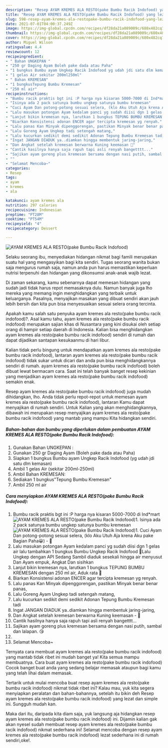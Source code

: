 ```yaml
---
description: "Resep AYAM KREMES ALA RESTO(pake Bumbu Racik Indofood) yang lezat Untuk Jualan"
title: "Resep AYAM KREMES ALA RESTO(pake Bumbu Racik Indofood) yang lezat Untuk Jualan"
slug: 598-resep-ayam-kremes-ala-restopake-bumbu-racik-indofood-yang-lezat-untuk-jualan
date: 2021-07-01T04:00:37.249Z
image: https://img-global.cpcdn.com/recipes/df28da21a089009c/680x482cq70/ayam-kremes-ala-restopake-bumbu-racik-indofood-foto-resep-utama.jpg
thumbnail: https://img-global.cpcdn.com/recipes/df28da21a089009c/680x482cq70/ayam-kremes-ala-restopake-bumbu-racik-indofood-foto-resep-utama.jpg
cover: https://img-global.cpcdn.com/recipes/df28da21a089009c/680x482cq70/ayam-kremes-ala-restopake-bumbu-racik-indofood-foto-resep-utama.jpg
author: Miguel Wilson
ratingvalue: 4.4
reviewcount: 12
recipeingredient:
- " Bahan UNGKEPAN "
- "250 gr Daging Ayam Boleh pake dada atau Paha"
- "1 bungkus Bumbu ayam Ungkep Racik Indofood yg udah jdi satu dlm kemasan"
- "1 gelas Air sekitar 200ml250ml"
- " Bahan KREMESAN"
- "1 bungkusTepung Bumbu Kremesan"
- "250 ml air"
recipeinstructions:
- "Bumbu racik praktis bgt ini :P harga nya kisaran 5000-7000 di Ind*mart"
- "Isinya ada 2 pack satunya bumbu ungkep satunya bumbu kremesan"
- "Cuci Ayam Dan potong-potong sesuai selera, (klo Aku Utuh Aja krena Aku pake Bagian Paha😀) 🍗"
- "Lalu masukan potongan Ayam kedalam panci yg sudah diisi dgn 1 gelas air lalu tambahkan 1 bungkus Bumbu Ungkep Racik Indofood 🍗Lalu Ungkep dengan API Sedang Sambil diaduk sesekali hingga air menyusut Dan Ayam empuk, Angkat Dan sisihkan"
- "Lanjut bikin kremesan nya, larutkan 1 bungkus TEPUNG BUMBU KREMESAN dengan 250 ml air, Aduk rata 🍗"
- "Biarkan Konsistensi adonan ENCER agar tercipta kremesan yg renyah."
- "Lalu panas Kan Minyak dipenggorengan, pastikan Minyak benar benar panas,"
- "Lalu Goreng Ayam Ungkep tadi setengah matang,"
- "Lalu kucurkan sedikit demi sedikit Adonan Tepung Bumbu Kremesan tadi"
- "Ingat JANGAN DIADUK ya..diamkan hingga membentuk jaring-jaring,"
- "Dan Angkat setelah kremesan berwarna Kuning keemasan 🍗"
- "Cantik hasilnya hanya saja rapuh tapi asli renyah bangetttt..."
- "Sajikan ayam goreng plus kremesan bersama dengan nasi putih, sambal dan lalapan. 😘"
- ""
- "Selamat Mencoba~"
categories:
- Resep
tags:
- ayam
- kremes
- ala

katakunci: ayam kremes ala 
nutrition: 297 calories
recipecuisine: Indonesian
preptime: "PT28M"
cooktime: "PT54M"
recipeyield: "4"
recipecategory: Dessert

---
```



![AYAM KREMES ALA RESTO(pake Bumbu Racik Indofood)](https://img-global.cpcdn.com/recipes/df28da21a089009c/680x482cq70/ayam-kremes-ala-restopake-bumbu-racik-indofood-foto-resep-utama.jpg)

Selaku seorang ibu, menyediakan hidangan nikmat bagi famili merupakan suatu hal yang mengasyikan bagi kita sendiri. Tugas seorang  wanita bukan saja mengurus rumah saja, namun anda pun harus memastikan keperluan nutrisi terpenuhi dan hidangan yang dikonsumsi anak-anak wajib lezat.

Di zaman  sekarang, kamu sebenarnya dapat memesan hidangan yang sudah jadi tidak harus repot memasaknya dulu. Namun banyak juga lho mereka yang memang ingin menghidangkan yang terbaik untuk keluarganya. Pasalnya, menyajikan masakan yang dibuat sendiri akan jauh lebih bersih dan kita pun bisa menyesuaikan sesuai selera orang tercinta. 



Apakah kamu salah satu penyuka ayam kremes ala resto(pake bumbu racik indofood)?. Asal kamu tahu, ayam kremes ala resto(pake bumbu racik indofood) merupakan sajian khas di Nusantara yang kini disukai oleh setiap orang di hampir setiap daerah di Indonesia. Kalian bisa menghidangkan ayam kremes ala resto(pake bumbu racik indofood) sendiri di rumah dan dapat dijadikan santapan kesukaanmu di hari libur.

Kalian tidak perlu bingung untuk mendapatkan ayam kremes ala resto(pake bumbu racik indofood), lantaran ayam kremes ala resto(pake bumbu racik indofood) tidak sukar untuk dicari dan anda pun bisa menghidangkannya sendiri di rumah. ayam kremes ala resto(pake bumbu racik indofood) boleh dibuat lewat bermacam cara. Saat ini telah banyak banget resep kekinian yang menjadikan ayam kremes ala resto(pake bumbu racik indofood) semakin enak.

Resep ayam kremes ala resto(pake bumbu racik indofood) juga mudah dihidangkan, lho. Anda tidak perlu repot-repot untuk memesan ayam kremes ala resto(pake bumbu racik indofood), lantaran Kamu dapat menyajikan di rumah sendiri. Untuk Kalian yang akan menghidangkannya, dibawah ini merupakan resep menyajikan ayam kremes ala resto(pake bumbu racik indofood) yang mantab yang mampu Kita hidangkan sendiri.

<!--inarticleads1-->

##### Bahan-bahan dan bumbu yang diperlukan dalam pembuatan AYAM KREMES ALA RESTO(pake Bumbu Racik Indofood):

1. Gunakan  Bahan UNGKEPAN :
1. Gunakan 250 gr Daging Ayam (Boleh pake dada atau Paha)
1. Siapkan 1 bungkus Bumbu ayam Ungkep Racik Indofood (yg udah jdi satu dlm kemasan)
1. Ambil 1 gelas Air (sekitar 200ml-250ml)
1. Ambil  Bahan KREMESAN:
1. Sediakan 1 bungkus&#34;Tepung Bumbu Kremesan&#34;
1. Ambil 250 ml air




<!--inarticleads2-->

##### Cara menyiapkan AYAM KREMES ALA RESTO(pake Bumbu Racik Indofood):

1. Bumbu racik praktis bgt ini :P harga nya kisaran 5000-7000 di Ind*mart
<img src="https://img-global.cpcdn.com/steps/267e76c52cfa7310/160x128cq70/ayam-kremes-ala-restopake-bumbu-racik-indofood-langkah-memasak-1-foto.jpg" alt="AYAM KREMES ALA RESTO(pake Bumbu Racik Indofood)">1. Isinya ada 2 pack satunya bumbu ungkep satunya bumbu kremesan
<img src="https://img-global.cpcdn.com/steps/9b179b92644a55e5/160x128cq70/ayam-kremes-ala-restopake-bumbu-racik-indofood-langkah-memasak-2-foto.jpg" alt="AYAM KREMES ALA RESTO(pake Bumbu Racik Indofood)">1. Cuci Ayam Dan potong-potong sesuai selera, (klo Aku Utuh Aja krena Aku pake Bagian Paha😀) - 🍗
1. Lalu masukan potongan Ayam kedalam panci yg sudah diisi dgn 1 gelas air lalu tambahkan 1 bungkus Bumbu Ungkep Racik Indofood 🍗Lalu Ungkep dengan API Sedang Sambil diaduk sesekali hingga air menyusut Dan Ayam empuk, Angkat Dan sisihkan
1. Lanjut bikin kremesan nya, larutkan 1 bungkus TEPUNG BUMBU KREMESAN dengan 250 ml air, Aduk rata 🍗
1. Biarkan Konsistensi adonan ENCER agar tercipta kremesan yg renyah.
1. Lalu panas Kan Minyak dipenggorengan, pastikan Minyak benar benar panas,
1. Lalu Goreng Ayam Ungkep tadi setengah matang,
1. Lalu kucurkan sedikit demi sedikit Adonan Tepung Bumbu Kremesan tadi
1. Ingat JANGAN DIADUK ya..diamkan hingga membentuk jaring-jaring,
1. Dan Angkat setelah kremesan berwarna Kuning keemasan - 🍗
1. Cantik hasilnya hanya saja rapuh tapi asli renyah bangetttt...
1. Sajikan ayam goreng plus kremesan bersama dengan nasi putih, sambal dan lalapan. 😘
1. 
1. Selamat Mencoba~




Ternyata cara membuat ayam kremes ala resto(pake bumbu racik indofood) yang mantab tidak ribet ini mudah banget ya! Kita semua mampu membuatnya. Cara buat ayam kremes ala resto(pake bumbu racik indofood) Cocok banget buat anda yang sedang belajar memasak ataupun bagi kamu yang telah lihai dalam memasak.

Tertarik untuk mulai mencoba buat resep ayam kremes ala resto(pake bumbu racik indofood) nikmat tidak ribet ini? Kalau mau, yuk kita segera menyiapkan peralatan dan bahan-bahannya, setelah itu bikin deh Resep ayam kremes ala resto(pake bumbu racik indofood) yang lezat dan simple ini. Sungguh mudah kan. 

Maka dari itu, daripada kita diam saja, yuk langsung aja hidangkan resep ayam kremes ala resto(pake bumbu racik indofood) ini. Dijamin kalian gak akan nyesel sudah membuat resep ayam kremes ala resto(pake bumbu racik indofood) nikmat sederhana ini! Selamat mencoba dengan resep ayam kremes ala resto(pake bumbu racik indofood) lezat sederhana ini di rumah sendiri,oke!.

